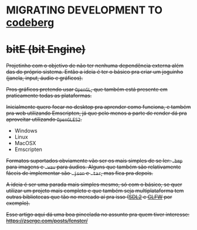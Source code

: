 # MIGRATING DEVELOPMENT TO [codeberg](https://codeberg.org/canoi12/bite)

# ~~bitE (bit Engine)~~

~~Projetinho com o objetivo de não ter nenhuma dependência externa além das do próprio sistema. Então a ideia é ter o básico pra criar um joguinho (janela, input, áudio e gráficos).~~

~~Pros gráficos pretendo usar `OpenGL`, que também está presente em praticamente todas as plataformas.~~

~~Inicialmente quero focar no desktop pra aprender como funciona, e também pra web utilizando Emscripten, já que pelo menos a parte de render dá pra aproveitar utilizando `OpenGLES2`.~~

- Windows
- Linux
- MacOSX
- Emscripten

~~Formatos suportados obviamente vão ser os mais simples de se ler: `.bmp` para imagens e `.wav` para áudios. Alguns que também são relativamente fáceis de implementar são `.json` e `.tar`, mas fica pra depois.~~

~~A ideia é ser uma parada mais simples mesmo, só com o básico, se quer utilizar um projeto mais completo e que também seja multiplataforma tem outras bibliotecas que tão no mercado aí pra isso ([SDL2](https://libsdl.org) e [GLFW](https://glfw.org) por exemplo).~~

~~Esse artigo aqui dá uma boa pincelada no assunto pra quem tiver interesse: https://zserge.com/posts/fenster/~~
